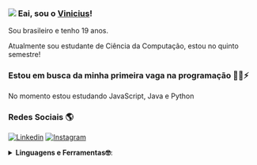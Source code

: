 ### <img src="https://media.giphy.com/media/hvRJCLFzcasrR4ia7z/giphy.gif" width="30px"> Eai, sou o [Vinicius](https://www.linkedin.com/in/vpradoc/)!

Sou brasileiro e tenho 19 anos.

Atualmente sou estudante de Ciência da Computação, estou no quinto semestre!

### Estou em busca da minha primeira vaga na programação 🧑‍💻⚡️

No momento estou estudando JavaScript, Java e Python <br />

### Redes Sociais 🌎

[![Linkedin](https://img.shields.io/badge/LinkedIn-0077B5?style=for-the-badge&logo=linkedin&logoColor=white)](https://www.linkedin.com/in/vpradoc/) 
[![Instagram](https://img.shields.io/badge/Instagram-E4405F?style=for-the-badge&logo=instagram&logoColor=white)](https://instagram.com/vpradoc)

<details>

<summary><b>Linguagens e Ferramentas🤓</b>: </summary>
<br>

**Back-end**

<code><img height="20" src="https://raw.githubusercontent.com/github/explore/80688e429a7d4ef2fca1e82350fe8e3517d3494d/topics/java/java.png"></code>
<code><img height="20" src="https://raw.githubusercontent.com/github/explore/80688e429a7d4ef2fca1e82350fe8e3517d3494d/topics/nodejs/nodejs.png"></code>
<code><img height="20" src="https://img.shields.io/badge/JavaScript-F7DF1E?style=for-the-badge&logo=javascript&logoColor=black"></code>
<code><img height="20" src="https://img.shields.io/badge/Python-3776AB?style=for-the-badge&logo=python&logoColor=white"></code>
  
**Front-End** 

<code><img height="20" src="https://raw.githubusercontent.com/github/explore/80688e429a7d4ef2fca1e82350fe8e3517d3494d/topics/javascript/javascript.png"></code>
<code><img height="20" src="https://raw.githubusercontent.com/github/explore/80688e429a7d4ef2fca1e82350fe8e3517d3494d/topics/css/css.png"></code>
<code><img height="20" src="https://raw.githubusercontent.com/github/explore/80688e429a7d4ef2fca1e82350fe8e3517d3494d/topics/html/html.png"></code>

**Database**

<code><img height="20" src="https://img.shields.io/badge/MongoDB-4EA94B?style=for-the-badge&logo=mongodb&logoColor=white"></code>

**IDE'S**

<a href="https://code.visualstudio.com/" title="Visual Studio Code"><img src="https://github.com/hussainweb/hussainweb/blob/main/icons/vscode.png" /></a>

</details>

  
</p>
